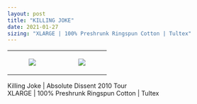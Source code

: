 ```yaml
---
layout: post
title: "KILLING JOKE"
date: 2021-01-27
sizing: "XLARGE | 100% Preshrunk Ringspun Cotton | Tultex"
---
```




<table style="width:100%;"><tr><td style="vertical-align:top;">
      <figure class="tmblr-full" data-orig-height="2048" data-orig-width="1365" data-orig-src="https://concertshirts.netlify.app/shirts/0099/0099-01.jpg"><img src="https://64.media.tumblr.com/0845f7db12de556e51b7321003b9c5b3/f5838aea041220ac-f0/s540x810/bf604d99e854e29a10553b1895aa1f604962c754.jpg" data-orig-height="2048" data-orig-width="1365" data-orig-src="https://concertshirts.netlify.app/shirts/0099/0099-01.jpg"/></figure></td>
    <td style="vertical-align:top;">
      <figure class="tmblr-full" data-orig-height="2048" data-orig-width="1365" data-orig-src="https://concertshirts.netlify.app/shirts/0099/0099-02.jpg"><img src="https://64.media.tumblr.com/239415f899187cc1039c41999c7dcf7f/f5838aea041220ac-5e/s540x810/b5fd454416b63526eb56ebb2da96c37cf751f102.jpg" data-orig-height="2048" data-orig-width="1365" data-orig-src="https://concertshirts.netlify.app/shirts/0099/0099-02.jpg"/></figure></td>
  </tr></table><p>
  Killing Joke | Absolute Dissent 2010 Tour<br/>XLARGE | 100% Preshrunk Ringspun Cotton | Tultex
</p>
